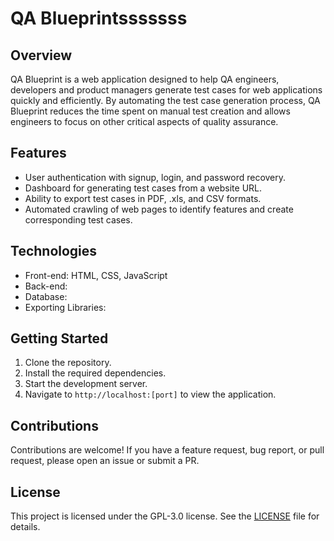 # QA Blueprintsssssss
## Overview
QA Blueprint is a web application designed to help QA engineers, developers and product managers generate test cases for web applications quickly and efficiently. 
By automating the test case generation process, QA Blueprint reduces the time spent on manual test creation and allows engineers to focus on other critical aspects of quality assurance.

## Features
- User authentication with signup, login, and password recovery.
- Dashboard for generating test cases from a website URL.
- Ability to export test cases in PDF, .xls, and CSV formats.
- Automated crawling of web pages to identify features and create corresponding test cases.

## Technologies
- Front-end: HTML, CSS, JavaScript
- Back-end: 
- Database: 
- Exporting Libraries: 

## Getting Started
1. Clone the repository.
2. Install the required dependencies.
3. Start the development server.
4. Navigate to `http://localhost:[port]` to view the application.

## Contributions
Contributions are welcome! If you have a feature request, bug report, or pull request, please open an issue or submit a PR.

## License
This project is licensed under the GPL-3.0 license. See the [LICENSE](LICENSE) file for details.
